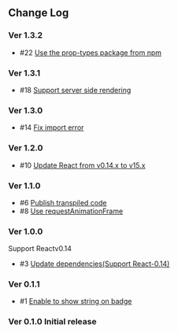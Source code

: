 ## Change Log

### Ver 1.3.2

* #22 [Use the prop-types package from npm](https://github.com/georgeOsdDev/react-notification-badge/issues/22)

### Ver 1.3.1

* #18 [Support server side rendering](https://github.com/georgeOsdDev/react-notification-badge/issues/18)

### Ver 1.3.0

* #14 [Fix import error](https://github.com/georgeOsdDev/react-notification-badge/issues/14)

### Ver 1.2.0

* #10 [Update React from v0.14.x to v15.x](https://github.com/georgeOsdDev/react-notification-badge/issues/10)

### Ver 1.1.0

* #6 [Publish transpiled code](https://github.com/georgeOsdDev/react-notification-badge/issues/6)
* #8 [Use requestAnimationFrame](https://github.com/georgeOsdDev/react-notification-badge/issues/8)

### Ver 1.0.0

Support Reactv0.14

* #3 [Update dependencies(Support React-0.14)](https://github.com/georgeOsdDev/react-notification-badge/issues/3)

### Ver 0.1.1

* #1 [Enable to show string on badge](https://github.com/georgeOsdDev/react-notification-badge/issues/1)

### Ver 0.1.0 Initial release
